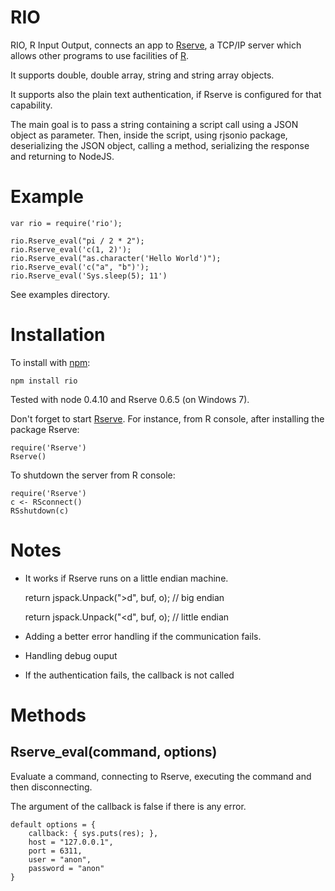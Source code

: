 RIO
======

RIO, R Input Output, connects an app to [Rserve](http://www.rforge.net/Rserve/),
a TCP/IP server which allows other programs to use facilities of [R](http://www.r-project.org).

It supports double, double array, string and string array objects.

It supports also the plain text authentication, if Rserve is configured for that
capability.

The main goal is to pass a string containing a script call using a JSON object 
as parameter. Then, inside the script, using rjsonio package, deserializing
the JSON object, calling a method, serializing the response and returning to 
NodeJS.

Example
========

    var rio = require('rio');

    rio.Rserve_eval("pi / 2 * 2");
    rio.Rserve_eval('c(1, 2)');
    rio.Rserve_eval("as.character('Hello World')");
    rio.Rserve_eval('c("a", "b")');
    rio.Rserve_eval('Sys.sleep(5); 11')

See examples directory.

Installation
============

To install with [npm](http://github.com/isaacs/npm):

    npm install rio

Tested with node 0.4.10 and Rserve 0.6.5 (on Windows 7).

Don't forget to start [Rserve](http://cran.r-project.org/web/packages/Rserve/).
For instance, from R console, after installing the package Rserve:

    require('Rserve')
    Rserve()

To shutdown the server from R console:

    require('Rserve')
    c <- RSconnect()
    RSshutdown(c)

Notes
=====

- It works if Rserve runs on a little endian machine.

    return jspack.Unpack(">d", buf, o); // big endian

    return jspack.Unpack("<d", buf, o); // little endian

- Adding a better error handling if the communication fails.

- Handling debug ouput

- If the authentication fails, the callback is not called

Methods
=======

Rserve_eval(command, options)
-----------

Evaluate a command, connecting to Rserve, executing the command and then 
disconnecting.

The argument of the callback is false if there is any error.

    default options = {
        callback: { sys.puts(res); },
        host = "127.0.0.1",
        port = 6311,
        user = "anon",
        password = "anon"
    }
